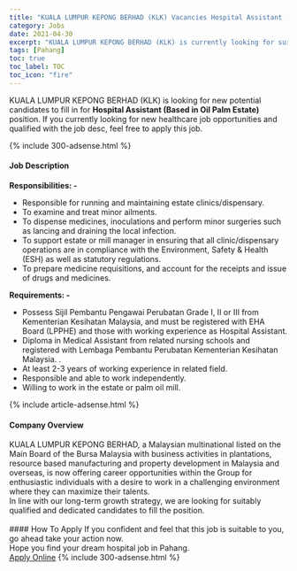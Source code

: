 ```yaml
---
title: "KUALA LUMPUR KEPONG BERHAD (KLK) Vacancies Hospital Assistant (Based in Oil Palm Estate)" 
category: Jobs 
date: 2021-04-30 
excerpt: "KUALA LUMPUR KEPONG BERHAD (KLK) is currently looking for suitable person to fill in the Hospital Assistant (Based in Oil Palm Estate) which positioned at Pahang" 
tags: [Pahang] 
toc: true 
toc_label: TOC 
toc_icon: "fire" 
--- 
```


<p>KUALA LUMPUR KEPONG BERHAD (KLK) is looking for new potential candidates to fill in for <b>Hospital Assistant (Based in Oil Palm Estate)</b> position. If you currently looking for new healthcare job opportunities and qualified with the job desc, feel free to apply this job.
</p>{% include 300-adsense.html %} 
<div><div><h4>Job Description</h4></div><div><div><span><div><div><strong>Responsibilities: -</strong></div><ul><li>Responsible for running and maintaining estate clinics/dispensary.</li><li>To examine and treat minor ailments.</li><li>To dispense medicines, inoculations and perform minor surgeries such as lancing and draining the local infection.</li><li>To support estate or mill manager in ensuring that all clinic/dispensary operations are in compliance with the Environment, Safety &amp; Health (ESH) as well as statutory regulations.</li><li>To prepare medicine requisitions, and account for the receipts and issue of drugs and medicines.</li></ul><div><strong>Requirements: -</strong></div><ul><li>Possess Sijil Pembantu Pengawai Perubatan Grade I, II or III from Kementerian Kesihatan Malaysia, and must be registered with EHA Board (LPPHE) and those with working experience as Hospital Assistant.</li><li>Diploma in Medical Assistant from related nursing schools and registered with Lembaga Pembantu Perubatan Kementerian Kesihatan Malaysia. .</li><li>At least 2-3 years of working experience in related field.&#160;</li><li>Responsible and able to work independently.</li><li>Willing to work in the estate or palm oil mill.</li></ul></div></span></div></div></div> 
{% include article-adsense.html %} 
<div><div><h4>Company Overview</h4></div><div><div><span><div><div>
	KUALA LUMPUR KEPONG BERHAD, a Malaysian multinational listed on the Main Board of the Bursa Malaysia with business activities in plantations, resource based manufacturing and property development in Malaysia and overseas, is now offering career opportunities within the Group for enthusiastic individuals with a desire to work in a challenging environment where they can maximize their talents.</div>
<div>
	In line with our long-term growth strategy, we are looking for suitably qualified and dedicated candidates to fill the position.<br>
	&#160;</div></div></span></div></div></div> 
#### How To Apply 
If you confident and feel that this job is suitable to you, go ahead take your action now. <br/> 
Hope you find your dream hospital job in Pahang. <br/> 
<a href="https://www.jobstreet.com.my/en/job/hospital-assistant-based-in-oil-palm-estate-4537646?jobId=jobstreet-my-job-4537646" class="btn btn--warning" target="_blank" rel="nofollow noopenner">Apply Online</a> 
{% include 300-adsense.html %} 
